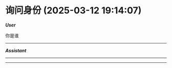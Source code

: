 <!-- Generated by SpecStory -->

# 询问身份 (2025-03-12 19:14:07)

_**User**_

你是谁

---

_**Assistant**_



---



---

